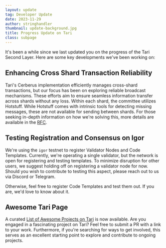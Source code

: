 ```yaml
---
layout: update
tag: Developer Update
date: 2023-11-29
author: stringhandler
thumbnail: update-background.jpg
title: Progress Update on Tari
class: subpage
---
```


It's been a while since we last updated you on the progress of the Tari Second Layer. Here are some key developments
we've been working on:

## Enhancing Cross Shard Transaction Reliability

Tari's Cerberus implementation efficiently manages cross-shard transactions, but our focus has been on exploring
reliable broadcast mechanisms. These efforts aim to ensure seamless information transfer across shards without any loss.
Within each shard, the committee utilizes Hotstuff. While Hotstuff comes with intrinsic tools for detecting missing
messages, these are not available for
sending between shards. For those seeking in-depth information on how we're solving this, more details are available in
the [RFC](https://github.com/tari-project/rfcs/pull/112).

## Testing Registration and Consensus on Igor

We're using the `igor` testnet to register Validator Nodes and Code Templates. Currently, we're operating a single
validator, but the network is open for registering and testing templates. To minimize disruption for other users, we
suggest holding off on registering a validator node for now. Should you wish to contribute to testing this aspect,
please reach out to us via Discord or Telegram.

Otherwise, feel free to register Code Templates and test them out. If you are, we'd love to know about it.

## Awesome Tari Page

A curated [List of Awesome Projects on Tari](https://github.com/tari-project/awesome-tari) is now available. Are you
engaged in a fascinating project on Tari? Feel free to submit a PR with a link to your work. Furthermore, if you're
searching for ways to get involved, this serves as an excellent starting point to explore and contribute to ongoing
projects.
